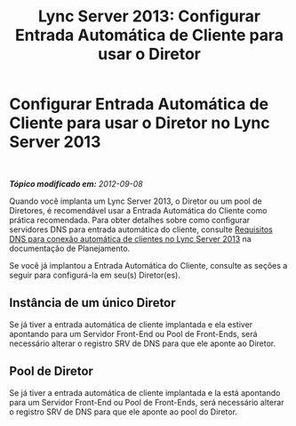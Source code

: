 ﻿---
title: 'Lync Server 2013: Configurar Entrada Automática de Cliente para usar o Diretor'
TOCTitle: Configurar Entrada Automática de Cliente para usar o Diretor
ms:assetid: 85369ffc-53ae-43be-8a23-84a094faecff
ms:mtpsurl: https://technet.microsoft.com/pt-br/library/Gg398678(v=OCS.15)
ms:contentKeyID: 49307340
ms.date: 05/19/2016
mtps_version: v=OCS.15
ms.translationtype: HT
---

# Configurar Entrada Automática de Cliente para usar o Diretor no Lync Server 2013

 

_**Tópico modificado em:** 2012-09-08_

Quando você implanta um Lync Server 2013, o Diretor ou um pool de Diretores, é recomendável usar a Entrada Automática do Cliente como prática recomendada. Para obter detalhes sobre como configurar servidores DNS para entrada automática do cliente, consulte [Requisitos DNS para conexão automática de clientes no Lync Server 2013](lync-server-2013-dns-requirements-for-automatic-client-sign-in.md) na documentação de Planejamento.

Se você já implantou a Entrada Automática do Cliente, consulte as seções a seguir para configurá-la em seu(s) Diretor(es).

## Instância de um único Diretor

Se já tiver a entrada automática de cliente implantada e ela estiver apontando para um Servidor Front-End ou Pool de Front-Ends, será necessário alterar o registro SRV de DNS para que ele aponte ao Diretor.

## Pool de Diretor

Se já tiver a entrada automática de cliente implantada e la está apontando para um Servidor Front-End ou Pool de Front-Ends, será necessário alterar o registro SRV de DNS para que ele aponte ao pool do Diretor.

